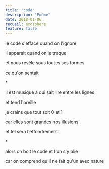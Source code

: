 ```yaml
---
title: "code"
description: "Poème"
date: 2018-01-06
recueil: erosphere
feature: false
---
```


le code s'efface
quand on l'ignore

il apparait
quand on le traque

et nous révèle
sous toutes ses formes

ce qu'on sentait

\*

il est musique
à qui sait lire
entre les lignes

et tend l'oreille

je crains que tout
soit 0 et 1

car elles sont grandes
nos illusions

et tel sera
l'effondrement

\*

alors on boit le code
et l'on s'y plie

car on comprend qu'il ne fait qu'un
avec nature
